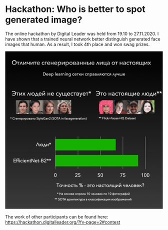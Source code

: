 # Hackathon: Who is better to spot generated image?

The online hackathon by Digital Leader was held from 19.10 to 27.11.2020. I have shown that a trained neural network better distinguish generated face images that human.
As a result, I took 4th place and won swag prizes.
 

![poster.png](/images/gan_hack/poster.png)


The work of other participants can be found here:
https://hackathon.digitalleader.org/?fv-page=2#contest